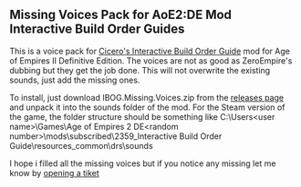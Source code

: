 ## Missing Voices Pack for AoE2:DE Mod Interactive Build Order Guides

This is a voice pack for [Cicero's Interactive Build Order Guide](https://buildorderreference.com/mods.html) mod for Age of Empires II Definitive Edition.
The voices are not as good as ZeroEmpire's dubbing but they get the job done.
This will not overwrite the existing sounds, just add the missing ones.

To install, just download IBOG.Missing.Voices.zip from the [releases page](https://github.com/VSRonin/IBOGVoice/releases/latest) and unpack it into the sounds folder of the mod.
For the Steam version of the game, the folder structure should be something like C:\Users\<user name>\Games\Age of Empires 2 DE\<random number>\mods\subscribed\2359_Interactive Build Order Guide\resources\_common\drs\sounds

I hope i filled all the missing voices but if you notice any missing let me know by [opening a tiket](https://github.com/VSRonin/IBOGVoice/issues)